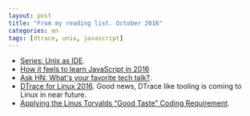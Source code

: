 ```yaml
---
layout: post
title: "From my reading list. October 2016"
categories: en
tags: [dtrace, unix, javascript]
---
```


- [Series: Unix as IDE](https://sanctum.geek.nz/arabesque/series/unix-as-ide/).
- [How it feels to learn JavaScript in
  2016](https://hackernoon.com/how-it-feels-to-learn-javascript-in-2016-d3a717dd577f)
- [Ask HN: What's your favorite tech talk?](https://hackernoon.com/how-it-feels-to-learn-javascript-in-2016-d3a717dd577f).
- [DTrace for Linux 2016](http://www.brendangregg.com/blog/2016-10-27/dtrace-for-linux-2016.html).
    Good news, DTrace like tooling is coming to Linux in near future.
- [Applying the Linus Torvalds “Good Taste” Coding Requirement](https://medium.com/@bartobri/applying-the-linus-tarvolds-good-taste-coding-requirement-99749f37684a).
